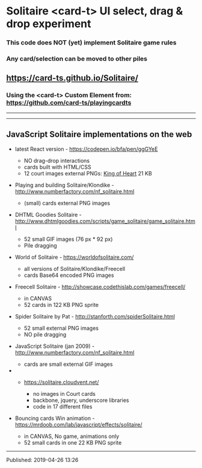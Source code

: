 # Solitaire &lt;card-t> UI select, drag &amp; drop experiment

### This code does NOT (yet) implement Solitaire game rules

### Any card/selection can be moved to other piles

## https://card-ts.github.io/Solitaire/

### Using the &lt;card-t&gt; Custom Element from: https://github.com/card-ts/playingcardts

<hr>
<hr>

## JavaScript Solitaire implementations on the web

* latest React version - https://codepen.io/bfa/pen/ggGYeE

    * NO drag-drop interactions
    * cards built with HTML/CSS
    * 12 court images external PNGs: [King of Heart](https://bfa.github.io/solitaire-js/img/face-king-heart.png) 21 KB

* Playing and building Solitaire/Klondike - http://www.numberfactory.com/nf_solitaire.html

    * (small) cards external PNG images

* DHTML Goodies Solitaire - http://www.dhtmlgoodies.com/scripts/game_solitaire/game_solitaire.html

    * 52 small GIF images (76 px * 92 px)
    * Pile dragging

* World of Solitaire - https://worldofsolitaire.com/

    * all versions of Solitaire/Klondike/Freecell
    * cards Base64 encoded PNG images

* Freecell Solitaire - http://showcase.codethislab.com/games/freecell/

    * in CANVAS
    * 52 cards in 122 KB PNG sprite

* Spider Solitaire by Pat - http://stanforth.com/spiderSolitaire.html

    * 52 small external PNG images
    * NO pile dragging

* JavaScript Solitaire (jan 2009) - http://www.numberfactory.com/nf_solitaire.html

    * cards are small external GIF images

* - https://solitaire.cloudvent.net/

    * no images in Court cards
    * backbone, jquery, underscore libraries
    * code in 17 different files

* Bouncing cards Win animation - https://mrdoob.com/lab/javascript/effects/solitaire/
    * in CANVAS, No game, animations only 
    * 52 small cards in one 22 KB PNG sprite

<hr>
Published: 2019-04-26 13:26 
